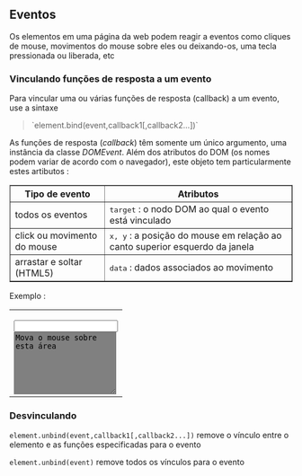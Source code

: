 ## Eventos

Os elementos em uma página da web podem reagir a eventos como cliques de mouse, movimentos do mouse sobre eles ou deixando-os, uma tecla pressionada ou liberada, etc

### Vinculando funções de resposta a um evento

Para vincular uma ou várias funções de resposta (callback) a um evento, use a sintaxe

<blockquote>`element.bind(event,callback1[,callback2...])`</blockquote>

As funções de resposta (_callback_) têm somente um único argumento, uma instância da classe _DOMEvent_. Além dos atributos do DOM (os nomes podem variar de acordo com o navegador), este objeto tem particularmente estes artibutos :

<table border=1>
<tr><th>Tipo de evento</th><th>Atributos</th></tr>
<tr><td>todos os eventos</td><td><tt>target</tt> : o nodo DOM ao qual o evento está vinculado</td></tr>
<tr><td>click ou movimento do mouse</td><td><tt>x, y</tt> : a posição do mouse em relação ao canto superior esquerdo da janela</td></tr>
<tr><td>arrastar e soltar (HTML5)</td><td><tt>data</tt> : dados associados ao movimento</td></tr>
</table>

Exemplo :
<table>
<tr>
<td>
    <script type='text/python'>
    def mouse_move(ev):
        doc["trace"].value = '%s %s' %(ev.x,ev.y)
    
    doc["zone"].bind('mousemove',mouse_move)
    </script>
    
    <input id="trace" value="">
    <br><textarea id="zone" rows=7 columns=30 style="background-color:gray">
    Mova o mouse sobre esta área</textarea>
</td>
<td>
<script type='text/python'>
def mouse_move(ev):
    doc["trace"].value = '%s %s' %(ev.x,ev.y)

doc["zone"].bind('mousemove',mouse_move)
</script>

<input id="trace" value="">
<br><textarea id="zone" rows=7 columns=30 style="background-color:gray">
Mova o mouse sobre esta área</textarea>
</td>
</tr>
</table>

### Desvinculando


`element.unbind(event,callback1[,callback2...])` remove o vínculo entre o elemento e as funções especificadas para o evento  

`element.unbind(event)` remove todos os vínculos para o evento